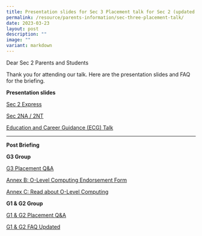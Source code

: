 ```yaml
---
title: Presentation slides for Sec 3 Placement talk for Sec 2 (updated with FAQ)
permalink: /resource/parents-information/sec-three-placement-talk/
date: 2023-03-23
layout: post
description: ""
image: ""
variant: markdown
---
```

Dear Sec 2 Parents and Students

Thank you for attending our talk. Here are the presentation slides and FAQ for the briefing.

**Presentation slides**

[Sec 2 Express](/files/Parents'%20Information/Sec%203%20Plac%20Talk%20on%2018%20May%202022/2023%202Exp_S3%20Placement%20Slides%20for%20Parents_22%20March%20(Website).pdf)

[Sec 2NA / 2NT](/files/Parents'%20Information/Sec%203%20Plac%20Talk%20on%2018%20May%202022/2023%202NA2NT_S3%20Placement%20Slides%20for%20Parents_22%20March%20(Website).pdf)

[Education and Career Guidance (ECG) Talk](/files/Parents'%20Information/Sec%203%20Plac%20Talk%20on%2018%20May%202022/ECG%20Talk%20by%20Ms%20Aries%20Lim.pdf)

-----------------------

**Post Briefing**

**G3 Group**

[G3 Placement Q&A](/files/G3_Placement_Q_A_20_3_24.pdf)

[Annex B: O-Level Computing Endorsement Form](/files/Annex_B___Endorsement_Form__26032024_.pdf)

[Annex C: Read about O-Level Computing](/files/4_Annex_C___FAQ_for_Centre_Based_Approach.pdf)

**G1 & G2 Group**

[G1 & G2 Placement Q&A](/files/G1_G2_Placement_Q_A_20_3_24.pdf)

[G1 & G2 FAQ Updated](/files/2024_S3_Placement_Briefing_for_G1_and_G2__NTNA__FAQ__Updated_.pdf)

